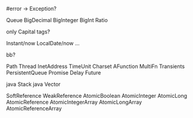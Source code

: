 
#error -> Exception?

Queue
BigDecimal
BigInteger
BigInt
Ratio

only Capital tags?

Instant/now
LocalDate/now
...

bb?

Path
Thread
InetAddress
TimeUnit
Charset
AFunction
MultiFn
Transients
PersistentQueue
Promise
Delay
Future

java Stack
java Vector

SoftReference
WeakReference
AtomicBoolean
AtomicInteger
AtomicLong
AtomicReference
AtomicIntegerArray
AtomicLongArray
AtomicReferenceArray

